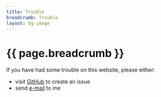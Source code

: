 ```yaml
---
title: Trouble
breadcrumb: Trouble
layout: bg-image
---
```

# {{ page.breadcrumb }}

If you have had some trouble on this website, please either:

* visit [GitHub](https://github.com/dhhepting/dhhepting.github.io/issues) to create an issue
* send [e-mail](mailto:{{site.email}}) to me
